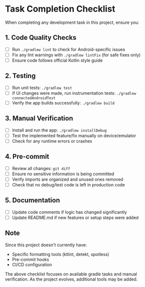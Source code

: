 # Task Completion Checklist

When completing any development task in this project, ensure you:

## 1. Code Quality Checks
- [ ] Run `./gradlew lint` to check for Android-specific issues
- [ ] Fix any lint warnings with `./gradlew lintFix` (for safe fixes only)
- [ ] Ensure code follows official Kotlin style guide

## 2. Testing
- [ ] Run unit tests: `./gradlew test`
- [ ] If UI changes were made, run instrumentation tests: `./gradlew connectedAndroidTest`
- [ ] Verify the app builds successfully: `./gradlew build`

## 3. Manual Verification
- [ ] Install and run the app: `./gradlew installDebug`
- [ ] Test the implemented feature/fix manually on device/emulator
- [ ] Check for any runtime errors or crashes

## 4. Pre-commit
- [ ] Review all changes: `git diff`
- [ ] Ensure no sensitive information is being committed
- [ ] Verify imports are organized and unused ones removed
- [ ] Check that no debug/test code is left in production code

## 5. Documentation
- [ ] Update code comments if logic has changed significantly
- [ ] Update README.md if new features or setup steps were added

## Note
Since this project doesn't currently have:
- Specific formatting tools (ktlint, detekt, spotless)
- Pre-commit hooks
- CI/CD configuration

The above checklist focuses on available gradle tasks and manual verification. As the project evolves, additional tools may be added.